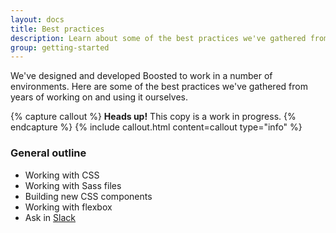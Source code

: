 ```yaml
---
layout: docs
title: Best practices
description: Learn about some of the best practices we've gathered from years of working on and using Boosted.
group: getting-started
---
```


We've designed and developed Boosted to work in a number of environments. Here are some of the best practices we've gathered from years of working on and using it ourselves.

{% capture callout %}
**Heads up!** This copy is a work in progress.
{% endcapture %}
{% include callout.html content=callout type="info" %}

### General outline

- Working with CSS
- Working with Sass files
- Building new CSS components
- Working with flexbox
- Ask in [Slack](https://bootstrap-slack.herokuapp.com/)
